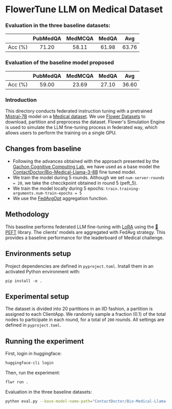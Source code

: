 # FlowerTune LLM on Medical Dataset

### Evaluation in the three baseline datasets:

|        | PubMedQA | MedMCQA | MedQA |  Avg  |
| :-----: | :------: | :-----: | :---: | :---: |
| Acc (%) |   71.20  |  58.11  | 61.98 | 63.76 |

### Evaluation of the baseline model proposed 

|        | PubMedQA | MedMCQA | MedQA |  Avg  |
| :-----: | :------: | :-----: | :---: | :---: |
| Acc (%) |   59.00  |  23.69  | 27.10 | 36.60 |  


### Introduction

This directory conducts federated instruction tuning with a pretrained [Mistral-7B](https://huggingface.co/mistralai/Mistral-7B-v0.3) model on a [Medical dataset](https://huggingface.co/datasets/medalpaca/medical_meadow_medical_flashcards).
We use [Flower Datasets](https://flower.dev/docs/datasets/) to download, partition and preprocess the dataset.
Flower's Simulation Engine is used to simulate the LLM fine-tuning process in federated way,
which allows users to perform the training on a single GPU.


## Changes from baseline

* Following the advances obtained with the approach presented by the [Gachon Cognitive Computing Lab](https://github.com/gachon-CCLab/GCCL-Medical-LLM-FlowerTune), we have used as a base model the [ContactDoctor/Bio-Medical-Llama-3-8B](https://huggingface.co/ContactDoctor/Bio-Medical-Llama-3-8B) fine tuned model.
* We train the model during 5 rounds. Although we set `num-server-rounds = 20`, we take the checckpoint obtained in round 5 (peft_5).
* We train the model locally during 5 epochs: `train.training-arguments.num-train-epochs = 5`
* We use the [FedAvgOpt](https://arxiv.org/abs/2501.15949) aggregation function.


## Methodology

This baseline performs federated LLM fine-tuning with [LoRA](https://arxiv.org/pdf/2106.09685) using the [🤗PEFT](https://huggingface.co/docs/peft/en/index) library.
The clients' models are aggregated with FedAvg strategy.
This provides a baseline performance for the leaderboard of Medical challenge.


## Environments setup

Project dependencies are defined in `pyproject.toml`. Install them in an activated Python environment with:

```shell
pip install -e .
```

## Experimental setup

The dataset is divided into 20 partitions in an IID fashion, a partition is assigned to each ClientApp.
We randomly sample a fraction (0.1) of the total nodes to participate in each round, for a total of `200` rounds.
All settings are defined in `pyproject.toml`.


## Running the experiment

First, login in huggingface:
```bash
huggingface-cli login
```

Then, run the experiment:

```bash
flwr run .
```

Evaluation in the three baseline datasets:

```bash
python eval.py --base-model-name-path="ContactDoctor/Bio-Medical-Llama-3-8B" --peft-path="peft_5" --batch-size=16 --quantization=4 --datasets=pubmedqa,medmcqa,medqa
```

